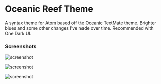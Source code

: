 # Oceanic Reef Theme

A syntax theme for [Atom](https://atom.io/) based off the [Oceanic](https://github.com/memco/Oceanic-tmTheme) TextMate theme. Brighter blues and some other changes I've made over time. Recommended with One Dark UI.

### Screenshots

![screenshot](https://github.com/jeffschuil/oceanic-reef-syntax/raw/master/screenshots/screenshot_sass.png)

![screenshot](https://github.com/jeffschuil/oceanic-reef-syntax/raw/master/screenshots/screenshot_rb.png)

![screenshot](https://github.com/jeffschuil/oceanic-reef-syntax/raw/master/screenshots/screenshot_js.png)
